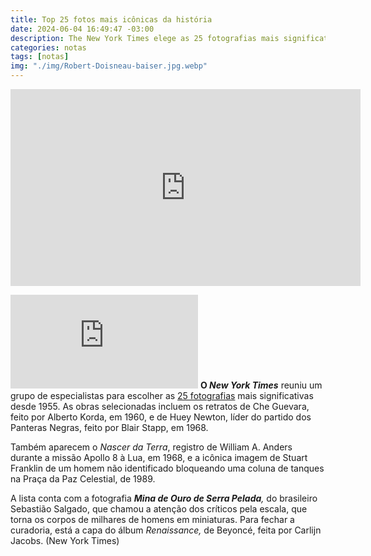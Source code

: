 ```yaml
---
title: Top 25 fotos mais icônicas da história
date: 2024-06-04 16:49:47 -03:00
description: The New York Times elege as 25 fotografias mais significativas desde 1955.
categories: notas
tags: [notas]
img: "./img/Robert-Doisneau-baiser.jpg.webp"
---
```

<div class="embed-responsive">
<iframe width="560" height="315" src="https://www.youtube.com/embed/VfLH0xJByiI" title="YouTube video player" frameborder="0" allow="accelerometer; autoplay; clipboard-write; encrypted-media; gyroscope; picture-in-picture; web-share" referrerpolicy="strict-origin-when-cross-origin" allowfullscreen></iframe></div>

![O New York Times reuniu um grupo de especialistas para escolher as 25 fotografias mais significativas desde 1955](https://www.canalmeio.com.br/templates_news/thumbnail.php?id=O+New+York+Times+reuniu+um+grupo+de+especialistas+para+escolher+as+25+fotografias+mais+significativas+desde+1955)
**O  _New York Times_**  reuniu um grupo de especialistas para escolher as  [25 fotografias](https://www.nytimes.com/2024/06/03/t-magazine/photography-robert-frank-gordon-parks.html)  mais significativas desde 1955. As obras selecionadas incluem os retratos de Che Guevara, feito por Alberto Korda, em 1960, e de Huey Newton, líder do partido dos Panteras Negras, feito por Blair Stapp, em 1968. 

Também aparecem o  _Nascer da Terra_, registro de William A. Anders durante a missão Apollo 8 à Lua, em 1968, e a icônica imagem de Stuart Franklin de um homem não identificado bloqueando uma coluna de tanques na Praça da Paz Celestial, de 1989. 

A lista conta com a fotografia  _**Mina de Ouro de Serra Pelada**,_  do brasileiro Sebastião Salgado, que chamou a atenção dos críticos pela escala, que torna os corpos de milhares de homens em miniaturas. Para fechar a curadoria, está a capa do álbum  _Renaissance,_  de Beyoncé, feita por Carlijn Jacobs. (New York Times)
